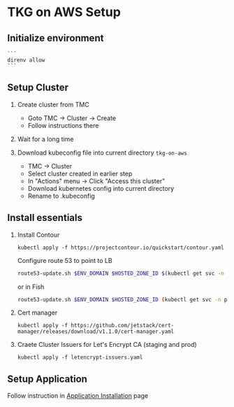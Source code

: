 # TKG on AWS Setup

## Initialize environment

    ```
    direnv allow
    ```

## Setup Cluster
1.  Create cluster from TMC
    - Goto TMC -> Cluster -> Create
    - Follow instructions there

1.  Wait for a long time

1.  Download kubeconfig file into current directory `tkg-on-aws`
    - TMC -> Cluster 
    - Select cluster created in earlier step
    - In "Actions" menu -> Click "Access this cluster"
    - Download kubernetes config into current directory
    - Rename to .kubeconfig


## Install essentials

1.  Install Contour
    ```
    kubectl apply -f https://projectcontour.io/quickstart/contour.yaml
    ```

    Configure route 53 to point to LB
    ```bash
    route53-update.sh $ENV_DOMAIN $HOSTED_ZONE_ID $(kubectl get svc -n projectcontour envoy -o "jsonpath={.status.loadBalancer.ingress[0].hostname}")
    ```
    or in Fish
    ```bash
    route53-update.sh $ENV_DOMAIN $HOSTED_ZONE_ID (kubectl get svc -n projectcontour envoy -o "jsonpath={.status.loadBalancer.ingress[0].hostname}")
    ```

1.  Cert manager
    ```
    kubectl apply -f https://github.com/jetstack/cert-manager/releases/download/v1.1.0/cert-manager.yaml
    ```

1.  Craete Cluster Issuers for Let's Encrypt CA (staging and prod)
    ```
    kubectl apply -f letencrypt-issuers.yaml
    ```


## Setup Application

Follow instruction in [Application Installation](../APP-INSTALL.md) page

